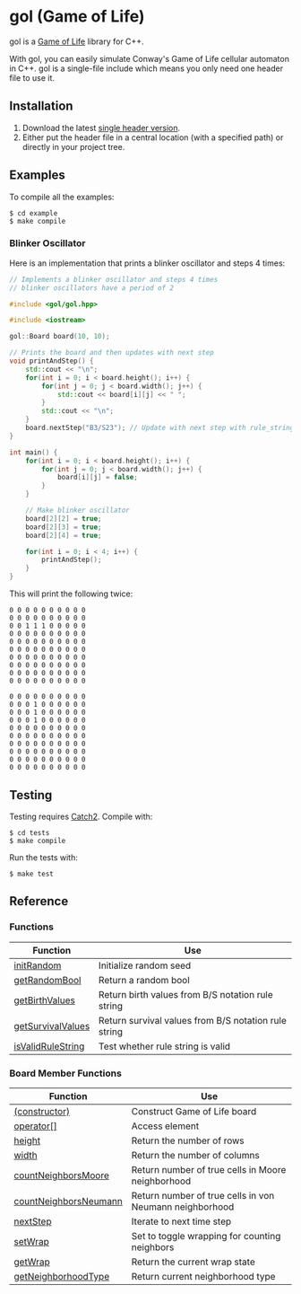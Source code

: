 # gol (Game of Life)
gol is a [Game of Life](https://en.wikipedia.org/wiki/Conway%27s_Game_of_Life) library for C++.

With gol, you can easily simulate Conway's Game of Life cellular automaton in C++.
gol is a single-file include which means you only need one header file to use it.

## Installation
1. Download the latest [single header version](https://raw.githubusercontent.com/claby2/gol/master/single_include/gol/gol.hpp).
2. Either put the header file in a central location (with a specified path) or directly in your project tree.

## Examples

To compile all the examples:
```
$ cd example
$ make compile
```

### Blinker Oscillator

Here is an implementation that prints a blinker oscillator and steps 4 times:
```cpp
// Implements a blinker oscillator and steps 4 times
// blinker oscillators have a period of 2 

#include <gol/gol.hpp>

#include <iostream>

gol::Board board(10, 10);

// Prints the board and then updates with next step
void printAndStep() {
    std::cout << "\n";
    for(int i = 0; i < board.height(); i++) {
        for(int j = 0; j < board.width(); j++) {
            std::cout << board[i][j] << " ";
        }
        std::cout << "\n";
    }
    board.nextStep("B3/S23"); // Update with next step with rule_string B3/S23
}

int main() {
    for(int i = 0; i < board.height(); i++) {
        for(int j = 0; j < board.width(); j++) {
            board[i][j] = false;
        }
    }

    // Make blinker oscillator
    board[2][2] = true;
    board[2][3] = true;
    board[2][4] = true;

    for(int i = 0; i < 4; i++) {
        printAndStep();
    }
}
```

This will print the following twice:
```
0 0 0 0 0 0 0 0 0 0
0 0 0 0 0 0 0 0 0 0 
0 0 1 1 1 0 0 0 0 0
0 0 0 0 0 0 0 0 0 0
0 0 0 0 0 0 0 0 0 0
0 0 0 0 0 0 0 0 0 0
0 0 0 0 0 0 0 0 0 0
0 0 0 0 0 0 0 0 0 0
0 0 0 0 0 0 0 0 0 0
0 0 0 0 0 0 0 0 0 0 

0 0 0 0 0 0 0 0 0 0
0 0 0 1 0 0 0 0 0 0
0 0 0 1 0 0 0 0 0 0
0 0 0 1 0 0 0 0 0 0
0 0 0 0 0 0 0 0 0 0
0 0 0 0 0 0 0 0 0 0
0 0 0 0 0 0 0 0 0 0
0 0 0 0 0 0 0 0 0 0
0 0 0 0 0 0 0 0 0 0
0 0 0 0 0 0 0 0 0 0 
```

## Testing

Testing requires [Catch2](https://github.com/catchorg/Catch2/).
Compile with:
```
$ cd tests
$ make compile
```
Run the tests with:
```
$ make test
```

## Reference

### Functions

| Function                                                | Use
|---------------------------------------------------------|------------------------------------------------------|
| [initRandom](DOCUMENTATION.md#initRandom)               | Initialize random seed                               |
| [getRandomBool](DOCUMENTATION.md#getRandomBool)         | Return a random bool                                 |
| [getBirthValues](DOCUMENTATION.md#getBirthValues)       | Return birth values from B/S notation rule string    |
| [getSurvivalValues](DOCUMENTATION.md#getSurvivalValues) | Return survival values from B/S notation rule string |
| [isValidRuleString](DOCUMENTATION.md#isValidRuleString) | Test whether rule string is valid                    |

### Board Member Functions

| Function                                                        | Use
|-----------------------------------------------------------------|----------------------------------------------------------|
| [(constructor)](DOCUMENTATION.md#(constructor))                 | Construct Game of Life board                             |
| [operator[]](DOCUMENTATION.md#operator[])                       | Access element                                           |
| [height](DOCUMENTATION.md#height)                               | Return the number of rows                                |
| [width](DOCUMENTATION.md#width)                                 | Return the number of columns                             |
| [countNeighborsMoore](DOCUMENTATION.md#countNeighborsMoore)     | Return number of true cells in Moore neighborhood        |
| [countNeighborsNeumann](DOCUMENTATION.md#countNeighborsNeumann) | Return number of true cells in von Neumann neighborhood  |
| [nextStep](DOCUMENTATION.md#nextStep)                           | Iterate to next time step                                |
| [setWrap](DOCUMENTATION.md#setWrap)                             | Set to toggle wrapping for counting neighbors            |
| [getWrap](DOCUMENTATION.md#getWrap)                             | Return the current wrap state                            |
| [getNeighborhoodType](DOCUMENTATION.md#getNeighborhoodType)     | Return current neighborhood type                         |